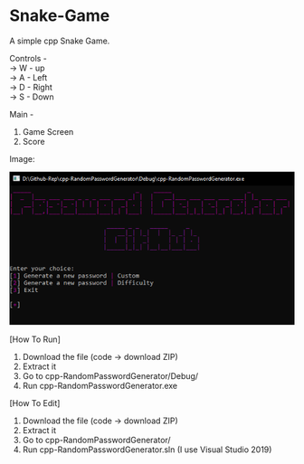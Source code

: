 # Snake-Game
A simple cpp Snake Game.

Controls -                      
-> W - up                 
-> A - Left               
-> D - Right              
-> S - Down             

Main -
1. Game Screen
2. Score

Image:

![alt text](https://github.com/Two-Apes/password-generator/blob/main/main.png?raw=true)

[How To Run]
1. Download the file (code -> download ZIP)
2. Extract it
3. Go to cpp-RandomPasswordGenerator/Debug/
4. Run cpp-RandomPasswordGenerator.exe

[How To Edit]
1. Download the file (code -> download ZIP)
2. Extract it
3. Go to cpp-RandomPasswordGenerator/
4. Run cpp-RandomPasswordGenerator.sln (I use Visual Studio 2019)

